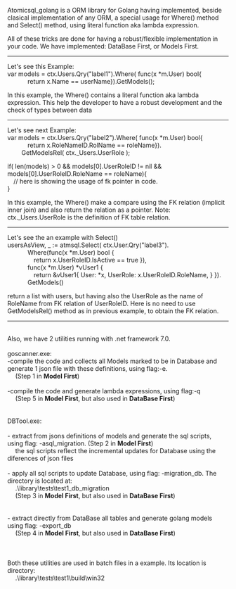  Atomicsql_golang is a ORM library for Golang having implemented, beside clasical implementation of any ORM, a special usage for Where() method and Select() method, using literal function aka lambda expression.

All of these tricks are done for having a robust/flexible implementation in your code.
We have implemented: DataBase First, or Models First.

------------------------------------------
Let's see this Example:<br/> 
var models = ctx.Users.Qry("label1").Where( func(x *m.User) bool{<br/> 
&emsp;&emsp;&emsp;   return x.Name == userName}).GetModels();<br/>

In this example, the Where() contains a literal function aka lambda expression. This help the developer to have a robust development and the check of types between data

------------------------------------------
Let's see next Example:<br/> 
var models = ctx.Users.Qry("label2").Where( func(x *m.User) bool{<br/> 
&emsp;&emsp;&emsp;   return x.RoleNameID.RolName == roleName}).<br/> 
&emsp;&emsp;     GetModelsRel( ctx._Users.UserRole );

if( len(models) > 0 && models[0].UserRoleID != nil && models[0].UserRoleID.RoleName == roleName){<br/>
&emsp;// here is showing the usage of fk pointer in code.<br/> 
}

In this example, the Where() make a compare using the FK relation (implicit inner join) and also return the relation as a pointer. Note: ctx._Users.UserRole is the definition of FK table relation.

------------------------------------------
Let's see the an example with Select()<br/>
usersAsView, _ := atmsql.Select( ctx.User.Qry("label3").<br/> 
&emsp;&emsp;&emsp;                      Where(func(x *m.User) bool {<br/> 
&emsp;&emsp;&emsp;&emsp;                      return x.UserRoleID.IsActive == true }),<br/> 
&emsp;&emsp;&emsp;                      func(x *m.User) *vUser1 {<br/> 
&emsp;&emsp;&emsp;&emsp;                            return &vUser1{ User: *x, UserRole: x.UserRoleID.RoleName, } }).<br/>
&emsp;&emsp;&emsp;                      GetModels()

return a list with users, but having also the UserRole as the name of RoleName from FK relation of UserRoleID. Here is no need to use GetModelsRel() method as in previous example, to obtain the FK relation.

------------------------------------------

<br/>Also, we have 2 utilities running with .net framework 7.0.
<br/>
<br/>goscanner.exe: 
<br/>-compile the code and collects all Models marked to be in Database and generate 1 json file with these definitions, using flag:-e.
<br/>&emsp;   (Step 1 in <B>Model First</B>)
<br/>
<br/>-compile the code and generate lambda expressions, using flag:-q
<br/>&emsp;   (Step 5 in <B>Model First</B>, but also used in <B>DataBase First</B>)
<br/>
<br/>
<br/>DBTool.exe:
<br/>
<br/>- extract from jsons definitions of models and generate the sql scripts, using flag: -asql_migration. (Step 2 in <B>Model First</B>)
<br/>&emsp;    the sql scripts reflect the incremental updates for Database using the diferences of json files
<br/>
<br/>- apply all sql scripts to update Database, using flag: -migration_db. The directory is located at:
<br/>&emsp;	.\library\tests\test1\_db_migration
<br/>&emsp;	(Step 3 in <B>Model First</B>, but also used in <B>DataBase First</B>)
<br/><br/>
<br/>- extract directly from DataBase all tables and generate golang models using flag: -export_db
<br/>&emsp;	(Step 4 in <B>Model First</B>, but also used in <B>DataBase First</B>)<br/>
<br/>
<br/>
<br/>Both these utilities are used in batch files in a example. Its location is directory:
<br/>&emsp;    .\library\tests\test1\build\win32
<br/>